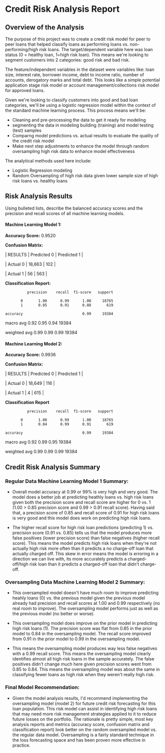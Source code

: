 
# **Credit Risk Analysis Report**


## **Overview of the Analysis**

The purpose of this project was to create a credit risk model for peer to peer loans that helped classify loans as performing loans vs. non-performing/high risk loans.  The target/dependent variable here was loan status (0 = healthy loan, 1=high risk loan).  This means we're looking to segment customers into 2 categories:  good risk and bad risk.

The feature/independent variables in the dataset were variables like: loan size, interest rate, borrower income, debt to income ratio, number of accounts, derogatory marks and total debt.  This looks like a simple potential application stage risk model or account management/collections risk model for approved loans.

Given we're looking to classify customers into good and bad loan categories, we'll be using a logistic regression model within the context of the standard machine learning process.  This process means we'll be:

* Cleaning and pre-processing the data to get it ready for modeling
* segmenting the data in modeling building (training) and model testing (test) samples
* Comparng model predictions vs. actual results to evaluate the quality of the credit risk model
* Make next step adjustments to enhance the model through random oversampling high risk data to enhance model effectiveness

The analytical methods used here include:
* Logistic Regression modeling
* Random Oversampling of high risk data given lower sample size of high risk loans vs. healthy loans


## **Risk Analysis Results**

Using bulleted lists, describe the balanced accuracy scores and the precision and recall scores of all machine learning models.

#### **Machine Learning Model 1:**


**Accuracy Score:** 0.9520

**Confusion Matrix:**

| RESULTS  | Predicted 0 | Predicted 1 |

| Actual 0 |    18,663   |     102     |      

| Actual 1 |        56   |     563     |


**Classification Report:**

              precision    recall  f1-score   support

           0       1.00      0.99      1.00     18765
           1       0.85      0.91      0.88       619

    accuracy                           0.99     19384

   macro avg       0.92      0.95      0.94     19384

weighted avg       0.99      0.99      0.99     19384


#### **Machine Learning Model 2:**


**Accuracy Score:** 0.9936

**Confusion Matrix:**

| RESULTS  | Predicted 0 | Predicted 1 |

| Actual 0 |    18,649   |     116     |      

| Actual 1 |         4   |     615     |

**Classification Report**

              precision    recall  f1-score   support

           0       1.00      0.99      1.00     18765
           1       0.84      0.99      0.91       619

    accuracy                           0.99     19384

   macro avg       0.92      0.99      0.95     19384

weighted avg       0.99      0.99      0.99     19384



## **Credit Risk Analysis Summary**

### **Regular Data Machine Learning Model 1 Summary:**

* Overall model accuracy at 0.99 or 99% is very high and very good. The model does a better job at predicting heathly loans vs. high risk loans given both the precision score and recall score are higher for 0 vs. 1 (1.00 > 0.85 precision score and 0.99 > 0.91 recall score). Having said that, a precision score of 0.85 and recall score of 0.91 for high risk loans is very good and this model does work on predicting high risk loans.

* The higher recall score for high risk loan predictions (predicting 1) vs. precision score (0.91 vs. 0.85) tells us that the model produces more false positives (lower precision score) than false negatives (higher recall score). This means the model predicts high risk loans when they're not actually high risk more often than it predicts a no charge-off loan that actually charged off. This skew in error means the model is erroring in a direction we can live with, its more accurately predicts a charged-off/high risk loan than it predicts a charged-off loan that didn't charge-off.

### **Oversampling Data Machine Learning Model 2 Summary:**

* This oversampled model doesn't have much room to improve predicting heahly loans (0) vs. the previous model given the previous model already had precision and recall scores at 1.00 and 0.99 respectively (no real room to improve). The oversampling model performs just as well as the previous model (no better or worse).

* This oversampling model does improve on the prior model in predicting high risk loans (1). The precision score was flat from 0.85 in the prior model to 0.84 in the oversampling model. The recall score improved from 0.91 in the prior model to 0.99 in the oversampling model.

* This means the oversampling model produces way less false negatives with a 0.99 recall score. This means the oversampling model clearly identifies almost all high risk loans in the sample accurately. The false positives didn't change much here given precision scores went from 0.85 to 0.84. This means the oversampling model was about the same in classifying fewer loans as high risk when they weren't really high risk.

### **Final Model Recommendation:**

* Given the model analysis results, I'd recommend implementing the oversampling model (model 2) for future credit risk forecasting for this loan population.  This risk model can assist in identifying high risk loans that may need more risk management strategies applied to it to reduce future losses on the portfolio.  The rationale is pretty simple, most key analysis reports and metrics (accuracy score, confusion matrix and classification report) look better on the random oversampled model vs. the regular data model.  Oversampling is a fairly standard technique in the loss forecasting space and has been proven more effective in practice.

